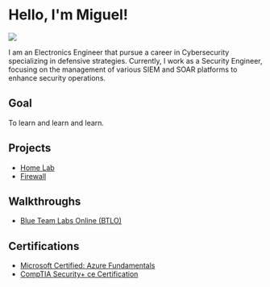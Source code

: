 # Hello, I'm Miguel!
<a href="https://linkedin.com"><img src="https://img.shields.io/badge/-LinkedIn-0072b1?&style=for-the-badge&logo=linkedin&logoColor=white" /></a>

I am an Electronics Engineer that pursue a career in Cybersecurity specializing in defensive strategies. Currently, I work as a Security Engineer, focusing on the management of various SIEM and SOAR platforms to enhance security operations.

## Goal

To learn and learn and learn.

## Projects
- <a href="https://github.com/mmhgwyjs/homelab">Home Lab</a>
- <a href="https://github.com/mmhgwyjs/firewall">Firewall</a>

## Walkthroughs
- <a href="https://github.com/mmhgwyjs/btlo">Blue Team Labs Online (BTLO)</a>

## Certifications
- <a href="https://www.credly.com/badges/5a6f34ca-b459-4378-b586-50334d29d4f6">Microsoft Certified: Azure Fundamentals</a>
- <a href="https://www.credly.com/badges/9845d157-b3d9-400d-8c50-e1e885d47e1d">CompTIA Security+ ce Certification</a>
